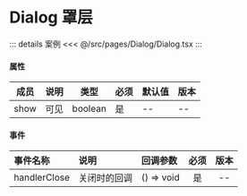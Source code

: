 # Dialog 罩层

::: details 案例
<<< @/src/pages/Dialog/Dialog.tsx
:::

#### 属性

| 成员 | 说明 |  类型   | 必须 | 默认值 | 版本 |
| ---- | :--: | :-----: | ---- | ------ | ---- |
| show | 可见 | boolean | 是   | --     | --   |

#### 事件

| 事件名称     | 说明         | 回调参数   | 必须 | 版本 |
| :----------- | :----------- | :--------- | :--: | :--: |
| handlerClose | 关闭时的回调 | () => void |  是  |  --  |
